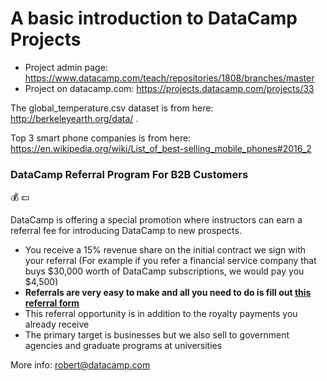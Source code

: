 # A basic introduction to DataCamp Projects

* Project admin page: https://www.datacamp.com/teach/repositories/1808/branches/master
* Project on datacamp.com: https://projects.datacamp.com/projects/33

The global_temperature.csv dataset is from here: http://berkeleyearth.org/data/ .

Top 3 smart phone companies is from here: https://en.wikipedia.org/wiki/List_of_best-selling_mobile_phones#2016_2

###  DataCamp Referral Program For B2B Customers

:moneybag: :dollar:

DataCamp is offering a special promotion where instructors can earn a referral fee for introducing DataCamp to new prospects.

* You receive a 15% revenue share on the initial contract we sign with your referral (For example if you refer a financial service company that buys $30,000 worth of DataCamp subscriptions, we would pay you $4,500)
* **Referrals are very easy to make and all you need to do is fill out [this referral form](https://docs.google.com/forms/d/e/1FAIpQLSeb9tGdH3akd2VA1uQpdftc218K_tEKhIUxAogYZoiH7zdPbg/viewform)**
* This referral opportunity is in addition to the royalty payments you already receive
* The primary target is businesses but we also sell to government agencies and graduate programs at universities

More info: robert@datacamp.com

